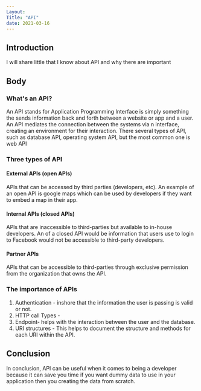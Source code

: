 ```yaml
--- 
Layout: 
Title: "API"
date: 2021-03-16
---
```


## Introduction

I will share little that I know about API and why there are important
## Body

### What's an API?

An API stands for Application Programming Interface is simply something the sends information back and forth between a website or app and a user. An API mediates the connection between the systems via n interface, creating an environment for their interaction. There several types of API, such as database API, operating system API, but the most common one is web API

### Three types of API 

#### External APIs (open APIs)

APIs that can be accessed by third parties (developers, etc). An example of an open API is google maps which can be used by developers if they want to embed a map in their app. 


#### Internal APIs (closed APIs)

APIs that are inaccessible to third-parties but available to in-house developers. An of a closed API would be information that users use to login to Facebook would not be accessible to third-party developers.

#### Partner APIs

APIs that can be accessible to third-parties through exclusive permission from the organization that owns the API.

### The importance of APIs

1. Authentication - inshore that the information the user is passing is valid or not.
2. HTTP call Types -
3. Endpoint- helps with the interaction between the user and the database.
4. URI structures - This helps to document the structure and methods for each URI within the API.

 

## Conclusion

In conclusion, API can be useful when it comes to being a developer because it can save you time if you want dummy data to use in your application then you creating the data from scratch.